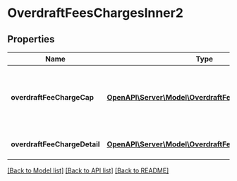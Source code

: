 # OverdraftFeesChargesInner2

## Properties
Name | Type | Description | Notes
------------ | ------------- | ------------- | -------------
**overdraftFeeChargeCap** | [**OpenAPI\Server\Model\OverdraftFeeChargeCapInner1**](OverdraftFeeChargeCapInner1.md) | Details about any caps (maximum charges) that apply to a particular fee/charge | [optional] 
**overdraftFeeChargeDetail** | [**OpenAPI\Server\Model\OverdraftFeeChargeDetailInner1**](OverdraftFeeChargeDetailInner1.md) | Details about the fees/charges | 

[[Back to Model list]](../README.md#documentation-for-models) [[Back to API list]](../README.md#documentation-for-api-endpoints) [[Back to README]](../README.md)


